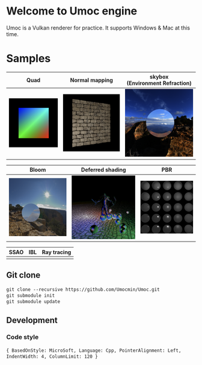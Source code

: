 # Welcome to Umoc engine

Umoc is a Vulkan renderer for practice.
It supports Windows & Mac at this time.

# Samples

| Quad | Normal mapping  | skybox<br/>(Environment Refraction) |
|---|---|---|
| ![quad](captures/quad.png) | ![normalmap](captures/normalmapping.png) | ![skybox](captures/skybox.png) |

| Bloom | Deferred shading | PBR |
|---|---|---|
| ![bloom](captures/bloom.png) | ![deferred](captures/deferred.png) | ![pbr](captures/pbr.png) |

| SSAO | IBL | Ray tracing |
|---|---|---|
|  |   |   |

## Git clone

```
git clone --recursive https://github.com/Umocmin/Umoc.git
git submodule init
git submodule update
```


## Development
### Code style

```
{ BasedOnStyle: MicroSoft, Language: Cpp, PointerAlignment: Left, IndentWidth: 4, ColumnLimit: 120 }
```
